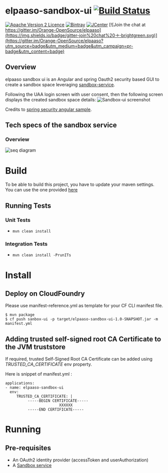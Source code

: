 # elpaaso-sandbox-ui [![Build Status](https://travis-ci.org/Orange-OpenSource/elpaaso-sandbox-service.svg?branch=master)](https://travis-ci.org/Orange-OpenSource/elpaaso-sandbox-ui)
[![Apache Version 2 Licence](http://img.shields.io/:license-Apache%20v2-blue.svg)](LICENSE)
[![Bintray](https://www.bintray.com/docs/images/bintray_badge_color.png)](https://bintray.com/elpaaso/maven/elpaaso-sandbox-ui/view?source=watch)
[![JCenter](https://img.shields.io/badge/JCenter-available-blue.svg)](https://bintray.com/bintray/jcenter?filterByPkgName=elpaaso-sandbox-ui)
[![Join the chat at https://gitter.im/Orange-OpenSource/elpaaso](https://img.shields.io/badge/gitter-join%20chat%20→-brightgreen.svg)](https://gitter.im/Orange-OpenSource/elpaaso?utm_source=badge&utm_medium=badge&utm_campaign=pr-badge&utm_content=badge)

## Overview 

elpaaso sandbox ui is an Angular and spring Oauth2 security based GUI to create a sandbox space leveraging  [sandbox-service](https://github.com/Orange-OpenSource/elpaaso-sandbox-service).

Following the UAA login screen with user consent, then the following screen displays the created sandbox space details: 
![Sandbox-ui screenshot](https://cloud.githubusercontent.com/assets/4748380/12049351/4776fcf0-aee6-11e5-83ef-893b26ac745c.png)

Credits to [spring security angular sample](https://github.com/dsyer/spring-security-angular.git).

## Tech specs of the sandbox service

### Overview

![seq diagram](http://www.plantuml.com/plantuml/svg/ZL7DIWCn4Bxx5CEUNLVqjhLQA2AUQyzXp0uQtCsKIIAoJs_Ii2IAbUOGc9dlvnjcupoA3zEuWekz8u7s7dPeXrV-sZ_tyFJu0YwNvBg95jHTszQms-iR65cZDspN0R5Z3FwzIn-BcQaIZzCUhkAhfL8pYHmD-wBSrTuFcWTQ2yqoqrzf8SVzZrEmESb2oN4zVv0zoSWv4oL4PtK4hufx5ML7ycaqzP2t_DbDkErMuS7KysBnIwDXULCM9sek6tT0JKkXTT9GGSRcn57Ef6x83l7-tm00)

<!--

![Sandbox UI](http://g.gravizo.com/g?
@startuml;
User -> SandboxUI: GET sandboxes/me;
User <-- SandboxUI: 302 location=uaa/oauth/authorize;
User -> uaa: ....;
User <-- uaa: 302: GET: SandboxUI/sandboxes/me?code=rezrze;
User -> SandboxUI : GET /sandboxes/me?code=rezrze;
SandboxUI -> uaa : GET /oauth/token?code=rezrze;
SandboxUI <-- uaa : user_token;
SandboxUI -> SandboxService: ...;
SandboxService -> CC_api: ...;
SandboxUI <-- SandboxService:"org_name","space_name","cc_api_url";
User <-- SandboxUI: "org_name","space_name","cc_api_url";
@enduml
)

--> 

# Build
To be able to build this project, you have to update your maven settings. You can use the one provided [here]()

## Running Tests

### Unit Tests
   * `mvn clean install`
### Integration Tests
   * `mvn clean install -PrunITs`

# Install
## Deploy on CloudFoundry
Please use manifest-reference.yml as template for your CF CLI manifest file.

```
$ mvn package
$ cf push sanbox-ui -p target/elpaaso-sandbox-ui-1.0-SNAPSHOT.jar -m manifest.yml
```

## Adding trusted self-signed root CA Certificate to the JVM truststore

If required, trusted Self-Signed Root CA Certificate can be added using <i>TRUSTED_CA_CERTIFICATE</i> env property.

Here is snippet of manifest.yml :
```
applications:
- name: elpaaso-sandbox-ui
  env:
     TRUSTED_CA_CERTIFICATE: |
          -----BEGIN CERTIFICATE-----
                        XXXXXX
          -----END CERTIFICATE-----
```


# Running
## Pre-requisites
 * An OAuth2 identity provider (accessToken and userAuthorization)
 * A [Sandbox service](https://github.com/Orange-OpenSource/elpaaso-sandbox-service.git)





